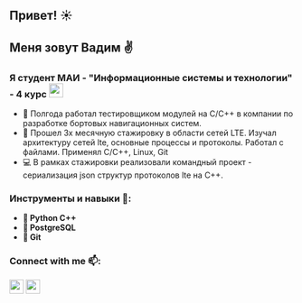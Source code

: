 ## Привет! :sunny:

## Меня зовут Вадим :v:
### Я студент МАИ - "Информационные системы и технологии" - 4 курс <img src="https://mai-exler.ru/mailogo/files/MAI_logo_color.png" height=25>

- :microscope: Полгода работал тестировщиком модулей на C/C++ в компании по разработке бортовых навигационных систем.
- :rocket: Прошел 3х месячную стажировку в области сетей LTE. Изучал архитектуру сетей lte, основные процессы и протоколы. Работал с файлами. Применял C/C++, Linux, Git
- :computer: В рамках стажировки реализовали командный проект - сериализация json структур протоколов lte на C++.



### Инструменты и навыки :hammer::
- **:green_book: Python C++**
- **:notebook_with_decorative_cover: PostgreSQL**
- **:book: Git**

### Connect with me :mailbox::
<p> <a href="vadim_zubarev_2003@mail.ru/"><img src="https://cdn.icon-icons.com/icons2/2429/PNG/512/mail_ru_logo_icon_147267.png" height=25></a> <a href="https://t.me/vadimzvadim"><img src="https://upload.wikimedia.org/wikipedia/commons/thumb/8/82/Telegram_logo.svg/768px-Telegram_logo.svg.png?20220101141644" height=25></a>

<!--
**VadimZubarev/VadimZubarev** is a ✨ _special_ ✨ repository because its `README.md` (this file) appears on your GitHub profile.

Here are some ideas to get you started:

- 🔭 I’m currently working on ...
- 🌱 I’m currently learning ...
- 👯 I’m looking to collaborate on ...
- 🤔 I’m looking for help with ...
- 💬 Ask me about ...
- 📫 How to reach me: ...
- 😄 Pronouns: ...
- ⚡ Fun fact: ...
-->
